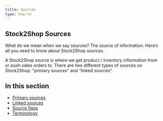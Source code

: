 ```yaml
---
title: Sources
type: how-to
---
```


## Stock2Shop Sources
What do we mean when we say sources? The source of information. 
Here’s all you need to know about Stock2Shop sources.

A Stock2Shop source is where we get product / inventory information from or push sales orders to. 
There are two different types of sources on Stock2Shop: “primary sources” and “linked sources“.


## In this section
- [Primary sources]()
- [Linked sources](/help/how-to/sources/ "...")
- [Source flags](/help/how-to/sources/ "...")
- [Terminology](/help/how-to/sources/ "...")

 
